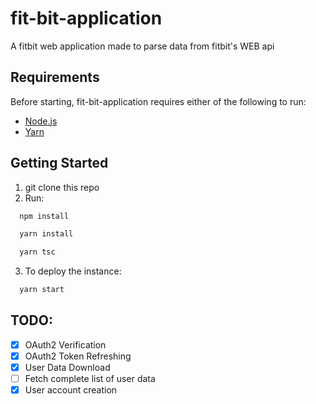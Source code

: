 # fit-bit-application

A fitbit web application made to parse data from fitbit's WEB api


## Requirements
Before starting, fit-bit-application requires either of the following to run:
- [Node.js](https://nodejs.org/)
- [Yarn](https://formulae.brew.sh/formula/yarn)

## Getting Started

1. git clone this repo
2. Run:

```bash
  npm install
```

```bash
  yarn install
```
```bash
  yarn tsc
```
3. To deploy the instance:
```bash
  yarn start
```


## TODO:
- [X] OAuth2 Verification
- [X] OAuth2 Token Refreshing
- [X] User Data Download
- [ ] Fetch complete list of user data
- [X] User account creation